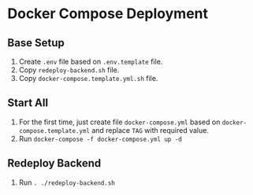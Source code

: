 # Docker Compose Deployment

## Base Setup

1. Create `.env` file based on `.env.template` file.
2. Copy `redeploy-backend.sh` file.
2. Copy `docker-compose.template.yml.sh` file.

## Start All
1. For the first time, just create file `docker-compose.yml` based on `docker-compose.template.yml` and replace `TAG` with required value.
1. Run `docker-compose -f docker-compose.yml up -d`

## Redeploy Backend
1. Run `. ./redeploy-backend.sh`
